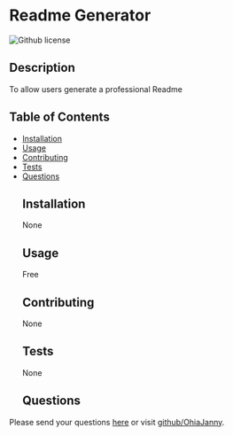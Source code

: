 # Readme Generator
  ![Github license](https://img.shields.io/badge/license-MIT,APACHE2.0,Boost1.0,MPL2.0,BSD2,BSD3,none-blue.svg)
  ## Description
  To allow users generate a professional Readme
  ## Table of Contents
* [Installation](#installation)
* [Usage](#usage)
* [Contributing](#contributing)
* [Tests](#tests)
* [Questions](#questions)
  ## Installation
  None
  ## Usage
  Free
  ## Contributing
  None
  ## Tests
  None
  ## Questions
Please send your questions [here](mailto:janechidera12@gmail.com?subject=[GitHub]%20Dev%20Connect) or visit [github/OhiaJanny](https://github.com/OhiaJanny).
